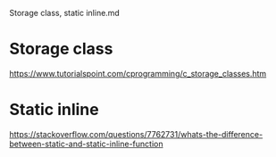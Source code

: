 Storage class, static inline.md

# Storage class
https://www.tutorialspoint.com/cprogramming/c_storage_classes.htm

# Static inline
https://stackoverflow.com/questions/7762731/whats-the-difference-between-static-and-static-inline-function